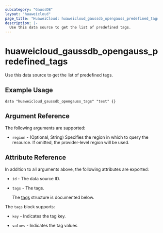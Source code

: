 ```yaml
---
subcategory: "GaussDB"
layout: "huaweicloud"
page_title: "HuaweiCloud: huaweicloud_gaussdb_opengauss_predefined_tags"
description: |-
  Use this data source to get the list of predefined tags.
---
```


# huaweicloud_gaussdb_opengauss_predefined_tags

Use this data source to get the list of predefined tags.

## Example Usage

```hcl
data "huaweicloud_gaussdb_opengauss_tags" "test" {}
```

## Argument Reference

The following arguments are supported:

* `region` - (Optional, String) Specifies the region in which to query the resource.
  If omitted, the provider-level region will be used.

## Attribute Reference

In addition to all arguments above, the following attributes are exported:

* `id` - The data source ID.

* `tags` - The tags.

  The [tags](#tags_struct) structure is documented below.

<a name="tags_struct"></a>
The `tags` block supports:

* `key` - Indicates the tag key.

* `values` - Indicates the tag values.
